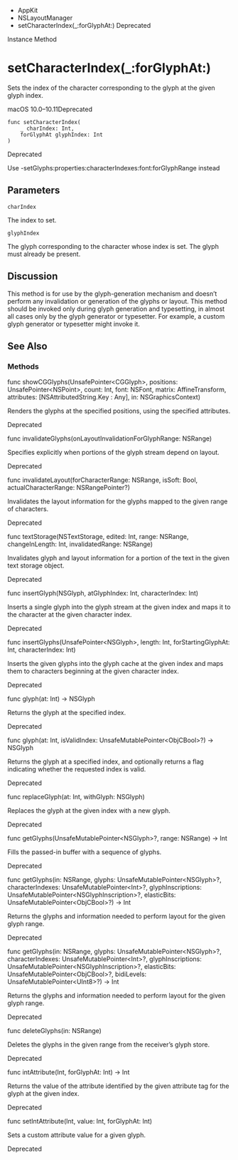 

- AppKit
- NSLayoutManager
-  setCharacterIndex(\_:forGlyphAt:) Deprecated

Instance Method

# setCharacterIndex(\_:forGlyphAt:)

Sets the index of the character corresponding to the glyph at the given glyph index.

macOS 10.0–10.11Deprecated

``` source
func setCharacterIndex(
    _ charIndex: Int,
    forGlyphAt glyphIndex: Int
)
```

Deprecated

Use -setGlyphs:properties:characterIndexes:font:forGlyphRange instead

## Parameters 

`charIndex`  

The index to set.

`glyphIndex`  

The glyph corresponding to the character whose index is set. The glyph must already be present.

## Discussion

This method is for use by the glyph-generation mechanism and doesn’t perform any invalidation or generation of the glyphs or layout. This method should be invoked only during glyph generation and typesetting, in almost all cases only by the glyph generator or typesetter. For example, a custom glyph generator or typesetter might invoke it.

## See Also

### Methods

func showCGGlyphs(UnsafePointer&lt;CGGlyph>, positions: UnsafePointer&lt;NSPoint>, count: Int, font: NSFont, matrix: AffineTransform, attributes: [NSAttributedString.Key : Any], in: NSGraphicsContext)

Renders the glyphs at the specified positions, using the specified attributes.

Deprecated

func invalidateGlyphs(onLayoutInvalidationForGlyphRange: NSRange)

Specifies explicitly when portions of the glyph stream depend on layout.

Deprecated

func invalidateLayout(forCharacterRange: NSRange, isSoft: Bool, actualCharacterRange: NSRangePointer?)

Invalidates the layout information for the glyphs mapped to the given range of characters.

Deprecated

func textStorage(NSTextStorage, edited: Int, range: NSRange, changeInLength: Int, invalidatedRange: NSRange)

Invalidates glyph and layout information for a portion of the text in the given text storage object.

Deprecated

func insertGlyph(NSGlyph, atGlyphIndex: Int, characterIndex: Int)

Inserts a single glyph into the glyph stream at the given index and maps it to the character at the given character index.

Deprecated

func insertGlyphs(UnsafePointer&lt;NSGlyph>, length: Int, forStartingGlyphAt: Int, characterIndex: Int)

Inserts the given glyphs into the glyph cache at the given index and maps them to characters beginning at the given character index.

Deprecated

func glyph(at: Int) -> NSGlyph

Returns the glyph at the specified index.

Deprecated

func glyph(at: Int, isValidIndex: UnsafeMutablePointer&lt;ObjCBool>?) -> NSGlyph

Returns the glyph at a specified index, and optionally returns a flag indicating whether the requested index is valid.

Deprecated

func replaceGlyph(at: Int, withGlyph: NSGlyph)

Replaces the glyph at the given index with a new glyph.

Deprecated

func getGlyphs(UnsafeMutablePointer&lt;NSGlyph>?, range: NSRange) -> Int

Fills the passed-in buffer with a sequence of glyphs.

Deprecated

func getGlyphs(in: NSRange, glyphs: UnsafeMutablePointer&lt;NSGlyph>?, characterIndexes: UnsafeMutablePointer&lt;Int>?, glyphInscriptions: UnsafeMutablePointer&lt;NSGlyphInscription>?, elasticBits: UnsafeMutablePointer&lt;ObjCBool>?) -> Int

Returns the glyphs and information needed to perform layout for the given glyph range.

Deprecated

func getGlyphs(in: NSRange, glyphs: UnsafeMutablePointer&lt;NSGlyph>?, characterIndexes: UnsafeMutablePointer&lt;Int>?, glyphInscriptions: UnsafeMutablePointer&lt;NSGlyphInscription>?, elasticBits: UnsafeMutablePointer&lt;ObjCBool>?, bidiLevels: UnsafeMutablePointer&lt;UInt8>?) -> Int

Returns the glyphs and information needed to perform layout for the given glyph range.

Deprecated

func deleteGlyphs(in: NSRange)

Deletes the glyphs in the given range from the receiver’s glyph store.

Deprecated

func intAttribute(Int, forGlyphAt: Int) -> Int

Returns the value of the attribute identified by the given attribute tag for the glyph at the given index.

Deprecated

func setIntAttribute(Int, value: Int, forGlyphAt: Int)

Sets a custom attribute value for a given glyph.

Deprecated

